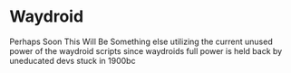 # Waydroid

Perhaps Soon This Will Be Something else utilizing the current unused power of the waydroid scripts
since waydroids full power is held back by uneducated devs stuck in 1900bc
